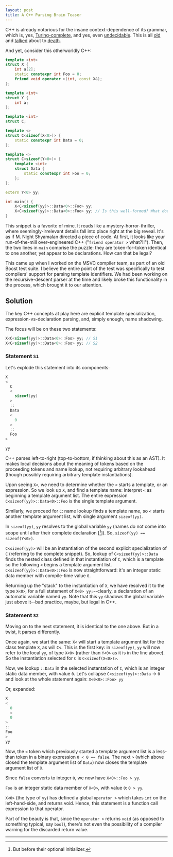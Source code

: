 ```yaml
---
layout: post
title: A C++ Parsing Brain Teaser
---
```


C++ is already notorious for the insane context-dependence of its grammar, which is, yes,
[Turing-complete](http://port70.net/~nsz/c/c%2B%2B/turing.pdf), and yes, even
[undecidable](http://yosefk.com/c++fqa/web-vs-c++.html#misfeature-2). This is all
[old](https://stackoverflow.com/questions/794015/what-do-people-mean-when-they-say-c-has-undecidable-grammar)
and [talked](https://blog.reverberate.org/2013/08/parsing-c-is-literally-undecidable.html) about to
[death](https://medium.com/@mujjingun_23509/full-proof-that-c-grammar-is-undecidable-34e22dd8b664).

And yet, consider this otherworldly C++:

```cpp
template <int>
struct X {
    int a[2];
    static constexpr int Foo = 0;
    friend void operator >(int, const X&);
};

template <int>
struct Y {
    int a;
};

template <int>
struct C;

template <>
struct C<sizeof(X<0>)> {
    static constexpr int Data = 0;
};

template <>
struct C<sizeof(Y<0>)> {
    template <int>
    struct Data {
        static constexpr int Foo = 0;
    };
};

extern Y<0> yy;

int main() {
    X<C<sizeof(yy)>::Data<0>::Foo> yy;
    X<C<sizeof(yy)>::Data<0>::Foo> yy; // Is this well-formed? What does it do?
}
```

This snippet is a favorite of mine. It reads like a mystery-horror-thriller, where
seemingly-irrelevant details fall into place right at the big reveal. It's as if M. Night Shyamalan
directed a piece of code. At first, it looks like your run-of-the-mill over-engineered C++
("`friend operator >` what?!!"). Then, the two lines in `main` comprise the puzzle: they are
token-for-token identical to one another, yet appear to be declarations. How can that be legal?

This came up when I worked on the MSVC compiler team, as part of an old Boost test suite. I believe
the entire point of the test was specifically to test compilers' support for parsing template
identifiers. We had been working on the recursive-descent parser at the time and likely broke this
functionality in the process, which brought it to our attention.

## Solution

The key C++ concepts at play here are explicit template specialization, expression-vs-declaration
parsing, and, simply enough, name shadowing.

The focus will be on these two statements:

```cpp
X<C<sizeof(yy)>::Data<0>::Foo> yy; // S1
X<C<sizeof(yy)>::Data<0>::Foo> yy; // S2
```

### Statement `S1`

Let's explode this statement into its components:

```cpp
X
<
  C
  <
    sizeof(yy)
  >
  ::
  Data
  <
    0
  >
  ::
  Foo
>

yy
```

C++ parses left-to-right (top-to-bottom, if thinking about this as an AST). It makes local decisions
about the meaning of tokens based on the proceeding tokens and name lookup, not requiring arbitrary
lookahead (though possibly requiring arbitrary template instantiations).

Upon seeing `X<`, we need to determine whether the `<` starts a template, or an expression. So we
look up `X`, and find a template name: interpret `<` as beginning a template argument list. The
entire expression `C<sizeof(yy)>::Data<0>::Foo` is the single template argument.

Similarly, we proceed for `C`: name lookup finds a template name, so `<` starts another template
argument list, with single argument `sizeof(yy)`.

In `sizeof(yy)`, `yy` resolves to the global variable `yy` (names do not come into scope until after
their complete declaration \[[^1]\]). So, `sizeof(yy) == sizeof(Y<0>)`.

`C<sizeof(yy)>` will be an instantiation of the second explicit specialization of `C` (referring to
the complete snippet). So, lookup of `C<sizeof(yy)>::Data` finds the nested class defined in that
instantiation of `C`, which is a template so the following `<` begins a template argument list.
`C<sizeof(yy)>::Data<0>::Foo` is now straightforward: it's an integer static data member with
compile-time value `0`.

Returning up the "stack" to the instantiation of `X`, we have resolved it to the type `X<0>`, for a
full statement of `X<0> yy;`--clearly, a declaration of an automatic variable named `yy`. Note that
this `yy` shadows the global variable just above it--bad practice, maybe, but legal in C++.

### Statement `S2`

Moving on to the next statement, it is identical to the one above. But in a twist, it parses
differently.

Once again, we start the same: `X<` will start a template argument list for the class template `X`,
as will `C<`. This is the first key: in `sizeof(yy)`, `yy` will now refer to the local `yy`, of type
`X<0>` (rather than `Y<0>` as it is in the line above). So the instantiation selected for `C` is
`C<sizeof(X<0>)>`.

Now, we lookup `::Data` in the selected instantation of `C`, which is an integer static data member,
with value `0`. Let's collapse `C<sizeof(yy)>::Data` -> `0` and look at the whole statement again:
`X<0<0>::Foo> yy`

Or, expanded:

```cpp
X
<
  0
  <
  0
>
::
Foo
>
yy
```

Now, the `<` token which previously started a template argument list is a less-than token in a
binary expression `0 < 0 == false`. The next `>` (which above closed the template argument list of
`Data`) now closes the template argument list of `X`.

Since `false` converts to integer `0`, we now have `X<0>::Foo > yy`.

`Foo` is an integer static data member of `X<0>`, with value `0`: `0 > yy`.

`X<0>` (the type of `yy`) has defined a global `operator >` which takes `int` on the left-hand-side,
and returns void. Hence, this statement is a function call expression to that operator.

Part of the beauty is that, since the `operator >` returns `void` (as opposed to something typical,
say `bool`), there's not even the possibility of a compiler warning for the discarded return value.

<hr/>

[^1]: But before their optional initializer.
